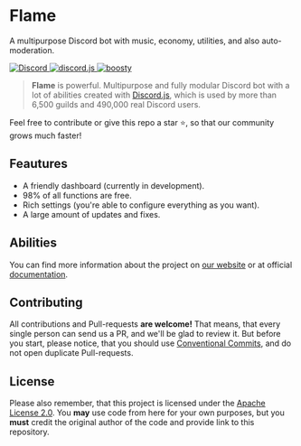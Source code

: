 # Flame
A multipurpose Discord bot with music, economy, utilities, and also auto-moderation.

<p>
  <a href="https://discord.gg/7FUJPRCsw8">
    <img src="https://img.shields.io/discord/785088147721027585.svg?logo=discord&colorB=7289DA" alt="Discord">
  </a>

  <a href="https://github.com/discordjs/discord.js">
    <img src="https://img.shields.io/badge/discord.js-master-blue.svg?logo=npm" alt="discord.js">
  </a>
  
  <a href="https://boosty.to/flame_official">
    <img src="https://img.shields.io/badge/boosty-donate-orange.svg" alt="boosty">
  </a>
</p>

> **Flame** is powerful. Multipurpose and fully modular Discord bot with a lot of abilities created with [Discord.js](https://github.com/discordjs/discord.js), which is used by more than 6,500 guilds and 490,000 real Discord users.

Feel free to contribute or give this repo a star ⭐, so that our community grows much faster!

## Feautures
- A friendly dashboard (currently in development).
- 98% of all functions are free.
- Rich settings (you're able to configure everything as you want).
- A large amount of updates and fixes.

## Abilities
You can find more information about the project on [our website](https://flamebot.ru) or at official [documentation](https://docs.flamebot.ru).

## Contributing
All contributions and Pull-requests **are welcome!** That means, that every single person can send us a PR, and we'll be glad to review it.
But before you start, please notice, that you should use [Conventional Commits](https://conventionalcommits.org), and do not open duplicate Pull-requests.

## License
Please also remember, that this project is licensed under the [Apache License 2.0](https://github.com/Flame-Developers/Flame/blob/main/LICENSE.md). You **may** use code from here for your own purposes, but you **must** credit the original author of the code and provide link to this repository.
